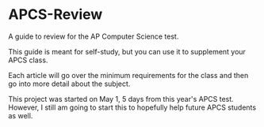 APCS-Review
===========

A guide to review for the AP Computer Science test.

This guide is meant for self-study, but you can use it to supplement your APCS class.

Each article will go over the minimum requirements for the class and then go into more detail about the subject.

This project was started on May 1, 5 days from this year's APCS test. However, I still am going to start this to hopefully help future APCS students as well.
